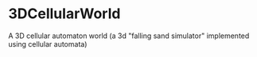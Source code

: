 # 3DCellularWorld
A 3D cellular automaton world (a 3d "falling sand simulator" implemented using cellular automata)
